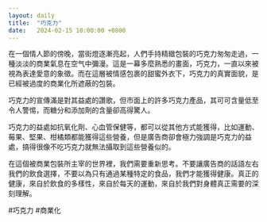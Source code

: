 ```yaml
---
layout: daily
title:  "巧克力"
date:   2024-02-15 10:00:00 +0800
---
```


在一個情人節的傍晚，當街燈逐漸亮起，人們手持精緻包裝的巧克力匆匆走過，一種淡淡的商業氣息在空气中彌漫。這是一幕多麼熟悉的畫面，巧克力，一直以來被視為表達愛意的象徵。而在這層被情感包裹的甜蜜外衣下，巧克力的真實面貌，是已經被過度的商業化所遮蔽的包裝。

巧克力的宣傳滿是對其益處的讚歌，但市面上的許多巧克力產品，其可可含量低至令人警惕，而糖分和添加劑的含量卻高得驚人。

巧克力的益處如抗氧化劑、心血管保健等，都可以從其他方式能獲得，比如運動、莓果、堅果、柑橘類都能獲得這些營養，但是廣告商卻會極力強調是巧克力的益處，搞得很像不吃巧克力就無法攝取到這些營養似的。

在這個被商業包裝所主宰的世界裡，我們需要重新思考。不要讓廣告商的話語左右我們的飲食選擇，不要以為只有通過某種特定的食品，我們才能獲得健康。真正的健康，來自於飲食的多樣性，來自於每天的運動，來自於我們對身體真正需要的深刻理解。

#巧克力 #商業化